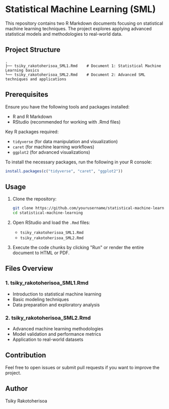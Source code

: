 # Statistical Machine Learning (SML)

This repository contains two R Markdown documents focusing on statistical machine learning techniques. The project explores applying advanced statistical models and methodologies to real-world data.

## Project Structure

```
.
├── tsiky_rakotoherisoa_SML1.Rmd    # Document 1: Statistical Machine Learning basics
└── tsiky_rakotoherisoa_SML2.Rmd    # Document 2: Advanced SML techniques and applications
```

## Prerequisites

Ensure you have the following tools and packages installed:

- R and R Markdown
- RStudio (recommended for working with .Rmd files)

Key R packages required:

- `tidyverse` (for data manipulation and visualization)
- `caret` (for machine learning workflows)
- `ggplot2` (for advanced visualizations)

To install the necessary packages, run the following in your R console:

```r
install.packages(c("tidyverse", "caret", "ggplot2"))
```

## Usage

1. Clone the repository:

    ```bash
    git clone https://github.com/yourusername/statistical-machine-learning.git
    cd statistical-machine-learning
    ```

2. Open RStudio and load the `.Rmd` files:

    - `tsiky_rakotoherisoa_SML1.Rmd`
    - `tsiky_rakotoherisoa_SML2.Rmd`

3. Execute the code chunks by clicking "Run" or render the entire document to HTML or PDF.

## Files Overview

### 1. tsiky_rakotoherisoa_SML1.Rmd

- Introduction to statistical machine learning
- Basic modeling techniques
- Data preparation and exploratory analysis

### 2. tsiky_rakotoherisoa_SML2.Rmd

- Advanced machine learning methodologies
- Model validation and performance metrics
- Application to real-world datasets

## Contribution

Feel free to open issues or submit pull requests if you want to improve the project.


## Author

Tsiky Rakotoherisoa

